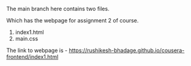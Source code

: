 The main branch here contains two files.

Which has the webpage for assignment 2 of course.

1. index1.html
2. main.css

The link to webpage is - https://rushikesh-bhadage.github.io/cousera-frontend/index1.html
